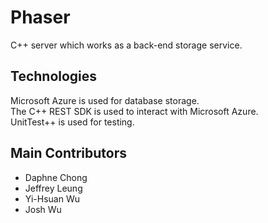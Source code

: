 # Phaser

C++ server which works as a back-end storage service.

## Technologies

Microsoft Azure is used for database storage.  
The C++ REST SDK is used to interact with Microsoft Azure.  
UnitTest++ is used for testing.

## Main Contributors

* Daphne Chong
* Jeffrey Leung
* Yi-Hsuan Wu
* Josh Wu